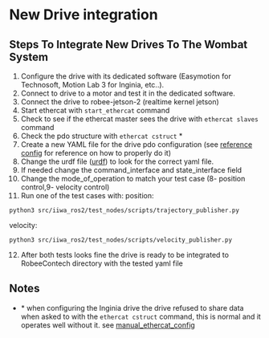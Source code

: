 # New Drive integration

## Steps To Integrate New Drives To The Wombat System

1. Configure the drive with its dedicated software (Easymotion for Technosoft, Motion Lab 3 for Inginia, etc..).
2. Connect to drive to a motor and test it in the dedicated software.
3. Connect the drive to robee-jetson-2 (realtime kernel jetson)
4. Start ethercat with `start_ethercat` command
5. Check to see if the ethercat master sees the drive with `ethercat slaves` command
6. Check the pdo structure with `ethercat cstruct` \*
7. Create a new YAML file for the drive pdo configuration (see [reference config](../ec_single_axis_description/config/techno.yaml) for reference on how to properly do it)
8. Change the urdf file ([urdf](../ec_single_axis_description/ros2_control/ec_single_axis.ros2_control.xacro)) to look for the correct yaml file.
9. If needed change the command_interface and state_interface field
10. Change the mode_of_operation to  match your test case (8- position control,9- velocity control)
11. Run one of the test cases with:
position:
```
python3 src/iiwa_ros2/test_nodes/scripts/trajectory_publisher.py
```

velocity:
```
python3 src/iiwa_ros2/test_nodes/scripts/velocity_publisher.py
```

12. After both tests looks fine the drive is ready to be integrated to  RobeeContech directory with the tested yaml file

## Notes
* \* when configuring the Inginia drive the drive refused to share data when asked to with the `ethercat cstruct` command, this is normal and it operates well without it. see [manual_ethercat_config](./manual_ethercat_config.md)
